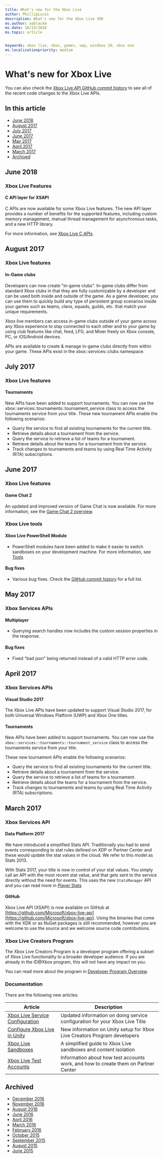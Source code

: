 ```yaml
---
title: What's new for the Xbox Live
author: PhillipLucas
description: What's new for the Xbox Live SDK
ms.author: aablackm
ms.date: 10/23/2018
ms.topic: article


keywords: xbox live, xbox, games, uwp, windows 10, xbox one
ms.localizationpriority: medium
---
```


# What's new for Xbox Live
You can also check the [Xbox Live API GitHub commit history](https://github.com/Microsoft/xbox-live-api/commits/master) to see all of the recent code changes to the Xbox Live APIs.

## In this article

* [June 2018](#june-2018)
* [August 2017](#august-2017)
* [July 2017](#july-2017)
* [June 2017](#june-2017)
* [May 2017](#may-2017)
* [April 2017](#april-2017)
* [March 2017](#march-2017)
* [Archived](#archived)

## June 2018

### Xbox Live Features

#### C API layer for XSAPI

C APIs are now available for some Xbox Live features. The new API layer provides a number of benefits for the supported features, including custom memory management, manual thread management for asynchronous tasks, and a new HTTP library.

For more information, see [Xbox Live C APIs](../xsapi-flat-c.md).

## August 2017

### Xbox Live features

#### In-Game clubs

Developers can now create "in-game clubs". In-game clubs differ from standard Xbox clubs in that they are fully customizable by a developer and can be used both inside and outside of the game. As a game developer, you can use them to quickly build any type of persistent group scenarios inside your games such as teams, clans, squads, guilds, etc. that match your unique requirements.

Xbox live members can access in-game clubs outside of your game across any Xbox experience to stay connected to each other and to your game by using club features like chat, feed, LFG, and Mixer freely on Xbox console, PC, or iOS/Android devices.

APIs are available to create & manage in-game clubs directly from within your game. These APIs exist in the xbox::services::clubs namespace.

## July 2017

### Xbox Live features

#### Tournaments

New APIs have been added to support tournaments. You can now use the xbox::services::tournaments::tournament_service class to access the tournaments service from your title.
These new tournament APIs enable the following scenarios:

* Query the service to find all existing tournaments for the current title.
* Retrieve details about a tournament from the service.
* Query the service to retrieve a list of teams for a tournament.
* Retrieve details about the teams for a tournament from the service.
* Track changes to tournaments and teams by using Real Time Activity (RTA) subscriptions.

## June 2017

### Xbox Live features

#### Game Chat 2

An updated and improved version of Game Chat is now available. For more information, see the [Game Chat 2 overview](../multiplayer/chat/game-chat-2-overview.md).

### Xbox Live tools

#### Xbox Live PowerShell Module

* PowerShell modules have been added to make it easier to switch sandboxes on your development machine. For more information, see [Tools](../tools/tools.md)

#### Bug fixes

* Various bug fixes. Check the [GitHub commit history](https://github.com/Microsoft/xbox-live-api/commits/master) for a full list.

## May 2017

### Xbox Services APIs

#### Multiplayer

* Querying search handles now includes the custom session properties in the response.

#### Bug fixes

* Fixed "bad json" being returned instead of a valid HTTP error code.

## April 2017

### Xbox Services APIs

#### Visual Studio 2017

The Xbox Live APIs have been updated to support Visual Studio 2017, for both Universal Windows Platform (UWP) and Xbox One titles.

#### Tournaments

New APIs have been added to support tournaments. You can now use the `xbox::services::tournaments::tournament_service` class to access the tournaments service from your title.

These new tournament APIs enable the following scenarios:

* Query the service to find all existing tournaments for the current title.
* Retrieve details about a tournament from the service.
* Query the service to retrieve a list of teams for a tournament.
* Retrieve details about the teams for a tournament from the service.
* Track changes to tournaments and teams by using Real Time Activity (RTA) subscriptions.

## March 2017

### Xbox Services API

#### Data Platform 2017

We have introduced a simplified Stats API.  Traditionally you had to send events corresponding to stat rules defined on XDP or Partner Center and these would update the stat values in the cloud.  We refer to this model as Stats 2013.

With Stats 2017, your title is now in control of your stat values.  You simply call an API with the most recent stat value, and that gets sent to the service directly without the need for events.  This uses the new `StatsManager` API and you can read more in [Player Stats](../leaderboards-and-stats-2017/player-stats.md)

#### GitHub

Xbox Live API (XSAPI) is now available on GitHub at [https://github.com/Microsoft/xbox-live-api](https://github.com/Microsoft/xbox-live-api).  Using the binaries that come with the XDK or as NuGet packages is still recommended, however you are welcome to use the source and we welcome source code contributions.  

### Xbox Live Creators Program

The Xbox Live Creators Program is a developer program offering a subset of Xbox Live functionality to a broader developer audience.  If you are already in the ID@Xbox program, this will not have any impact on you.

You can read more about the program in [Developer Program Overview](../developer-program-overview.md).

### Documentation

There are the following new articles:

| Article | Description |
|---------|-------------|
|[Xbox Live Service Configuration](../xbox-live-service-configuration.md) | Updated information on doing service configuration for your Xbox Live Title
| [Configure Xbox Live in Unity](../get-started-with-creators/configure-xbox-live-in-unity.md) | New information on Unity setup for Xbox Live Creators Program developers |
| [Xbox Live Sandboxes](../xbox-live-sandboxes.md) | A simplified guide to Xbox Live sandboxes and content isolation |
| [Xbox Live Test Accounts](../xbox-live-test-accounts.md) | Information about how test accounts work, and how to create them on Partner Center |

## Archived

* [December 2016](1612-whats-new.md)
* [November 2016](1611-whats-new.md)
* [August 2016](1608-whats-new.md)
* [June 2016](1606-whats-new.md)
* [April 2016](1603-whats-new.md)
* [March 2016](1603-whats-new.md)
* [February 2016](1602-whats-new.md)
* [October 2015](1510-whats-new.md)
* [September 2015](1509-whats-new.md)
* [August 2015](1508-whats-new.md)
* [June 2015](1506-whats-new.md)
